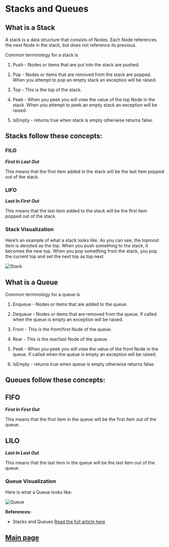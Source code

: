 # Stacks and Queues

## What is a Stack

A stack is a data structure that consists of Nodes. Each Node references the next Node in the stack, but does not reference its previous.

Common terminology for a stack is

1. Push - Nodes or items that are put into the stack are pushed.

2. Pop - Nodes or items that are removed from the stack are popped. When you attempt to pop an empty stack an exception will be raised.

3. Top - This is the top of the stack.

4. Peek - When you peek you will view the value of the top Node in the stack. When you attempt to peek an empty stack an exception will be raised.

5. IsEmpty - returns true when stack is empty otherwise returns false.

## Stacks follow these concepts:

### FILO

***First In Last Out***

This means that the first item added in the stack will be the last item popped out of the stack.

### LIFO

***Last In First Out***

This means that the last item added to the stack will be the first item popped out of the stack.

### Stack Visualization

Here’s an example of what a stack looks like. As you can see, the topmost item is denoted as the top. When you push something to the stack, it becomes the new top. When you pop something from the stack, you pop the current top and set the next top as top.next.

![Stack](https://codefellows.github.io/common_curriculum/data_structures_and_algorithms/Code_401/class-10/resources/images/stack1.PNG)

## What is a Queue

Common terminology for a queue is

1. Enqueue - Nodes or items that are added to the queue.

2. Dequeue - Nodes or items that are removed from the queue. If called when the queue is empty an exception will be raised.

3. Front - This is the front/first Node of the queue.

4. Rear - This is the rear/last Node of the queue.

5. Peek - When you peek you will view the value of the front Node in the queue. If called when the queue is empty an exception will be raised.

6. IsEmpty - returns true when queue is empty otherwise returns false.

## Queues follow these concepts:

## FIFO

***First In First Out***

This means that the first item in the queue will be the first item out of the queue.

## LILO

***Last In Last Out***

This means that the last item in the queue will be the last item out of the queue.

### Queue Visualization

Here is what a Queue looks like:

![Queue](https://codefellows.github.io/common_curriculum/data_structures_and_algorithms/Code_401/class-10/resources/images/Queue.PNG)

**References:**

- Stacks and Queues [Read the full article here](https://codefellows.github.io/common_curriculum/data_structures_and_algorithms/Code_401/class-10/resources/stacks_and_queues.html)

## [Main page](https://amjadmesmar.github.io/reading-notes/)
